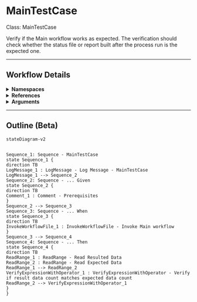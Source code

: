 # MainTestCase
Class: MainTestCase

Verify if the Main workflow works as expected.
The verification should check whether the status file or report built after the process run is the expected one.

<hr />

## Workflow Details
<details>
    <summary>
    <b>Namespaces</b>
    </summary>

    - Microsoft.VisualBasic
- Microsoft.VisualBasic.Activities
- System
- System.Activities
- System.Activities.DynamicUpdate
- System.Activities.Expressions
- System.Activities.Statements
- System.Activities.Validation
- System.Activities.XamlIntegration
- System.Collections
- System.Collections.Generic
- System.Collections.ObjectModel
- System.ComponentModel
- System.Data
- System.Diagnostics
- System.Drawing
- System.IO
- System.Linq
- System.Linq.Expressions
- System.Net.Mail
- System.Runtime.Serialization
- System.Text
- System.Windows.Markup
- System.Xml
- System.Xml.Linq
- System.Xml.Serialization
- UiPath.Core
- UiPath.Core.Activities
- UiPath.Excel
- UiPath.Excel.Activities
- UiPath.Shared.Activities
- UiPath.Testing
- UiPath.Testing.Activities


</details>
<details>
    <summary>
    <b>References</b>
    </summary>

    - Microsoft.Bcl.AsyncInterfaces
- Microsoft.CSharp
- Microsoft.VisualBasic
- PresentationCore
- PresentationFramework
- System
- System.Activities
- System.ComponentModel
- System.ComponentModel.Composition
- System.ComponentModel.Primitives
- System.ComponentModel.TypeConverter
- System.Core
- System.Data
- System.Data.Common
- System.Drawing
- System.Linq
- System.Memory
- System.ObjectModel
- System.Private.CoreLib
- System.Private.Xml
- System.Runtime.Serialization
- System.ServiceModel
- System.ServiceModel.Activities
- System.ValueTuple
- System.Xaml
- System.Xml
- System.Xml.Linq
- UiPath.Excel
- UiPath.Excel.Activities
- UiPath.System.Activities
- UiPath.Testing
- UiPath.Testing.Activities
- UiPath.Workflow
- WindowsBase


</details>
<details>
    <summary>
    <b>Arguments</b>
    </summary>

    <table><tr><th>Name</th><th>Direction</th><th>Type</th><th>Description</th></tr></table>
    
</details>

<hr />

## Outline (Beta)

```mermaid
stateDiagram-v2


Sequence_1: Sequence - MainTestCase
state Sequence_1 {
direction TB
LogMessage_1 : LogMessage - Log Message - MainTestCase
LogMessage_1 --> Sequence_2
Sequence_2: Sequence - ... Given
state Sequence_2 {
direction TB
Comment_1 : Comment - Prerequisites
}
Sequence_2 --> Sequence_3
Sequence_3: Sequence - ... When
state Sequence_3 {
direction TB
InvokeWorkflowFile_1 : InvokeWorkflowFile - Invoke Main workflow
}
Sequence_3 --> Sequence_4
Sequence_4: Sequence - ... Then
state Sequence_4 {
direction TB
ReadRange_1 : ReadRange - Read Resulted Data
ReadRange_2 : ReadRange - Read Expected Data
ReadRange_1 --> ReadRange_2
VerifyExpressionWithOperator_1 : VerifyExpressionWithOperator - Verify if result data count matches expected data count
ReadRange_2 --> VerifyExpressionWithOperator_1
}
}
```